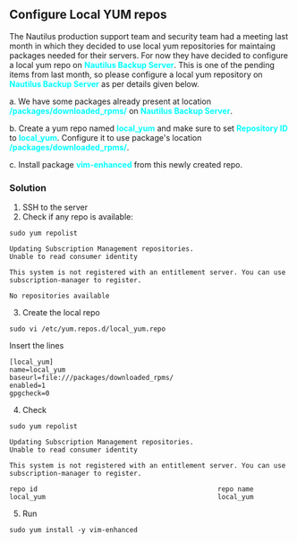 ## Configure Local YUM repos

The Nautilus production support team and security team had a meeting last month in which they decided to use local yum repositories for maintaing packages needed for their servers. For now they have decided to configure a local yum repo on <span style='color:cyan'>**Nautilus Backup Server**</span>. This is one of the pending items from last month, so please configure a local yum repository on <span style='color:cyan'>**Nautilus Backup Server**</span> as per details given below.



a. We have some packages already present at location <span style='color:cyan'>**/packages/downloaded_rpms/**</span> on <span style='color:cyan'>**Nautilus Backup Server**</span>.


b. Create a yum repo named <span style='color:cyan'>**local_yum**</span> and make sure to set <span style='color:cyan'>**Repository ID**</span> to <span style='color:cyan'>**local_yum**</span>. Configure it to use package's location <span style='color:cyan'>**/packages/downloaded_rpms/**</span>.


c. Install package <span style='color:cyan'>**vim-enhanced**</span> from this newly created repo.

### Solution
1. SSH to the server
2. Check if any repo is available:
```
sudo yum repolist
```
```
Updating Subscription Management repositories.
Unable to read consumer identity

This system is not registered with an entitlement server. You can use subscription-manager to register.

No repositories available
```
3. Create the local repo
```
sudo vi /etc/yum.repos.d/local_yum.repo
```
Insert the lines
```
[local_yum]
name=local_yum
baseurl=file:///packages/downloaded_rpms/
enabled=1
gpgcheck=0
```
4. Check 
```
sudo yum repolist
```
```
Updating Subscription Management repositories.
Unable to read consumer identity

This system is not registered with an entitlement server. You can use subscription-manager to register.

repo id                                             repo name
local_yum                                           local_yum
```
5. Run 
```
sudo yum install -y vim-enhanced
```
